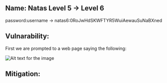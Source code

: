 ## Name: Natas Level 5 → Level 6

password:username ->
natas6:0RoJwHdSKWFTYR5WuiAewauSuNaBXned

## Vulnarability: 

First we are prompted to a web page saying the following:

![Alt text for the image](Screenshot_2025-05-26_16-56-49.png)

## Mitigation: 
